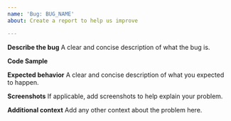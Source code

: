 ```yaml
---
name: 'Bug: BUG_NAME'
about: Create a report to help us improve

---
```


**Describe the bug**
A clear and concise description of what the bug is.

**Code Sample**

**Expected behavior**
A clear and concise description of what you expected to happen.

**Screenshots**
If applicable, add screenshots to help explain your problem.

**Additional context**
Add any other context about the problem here.
